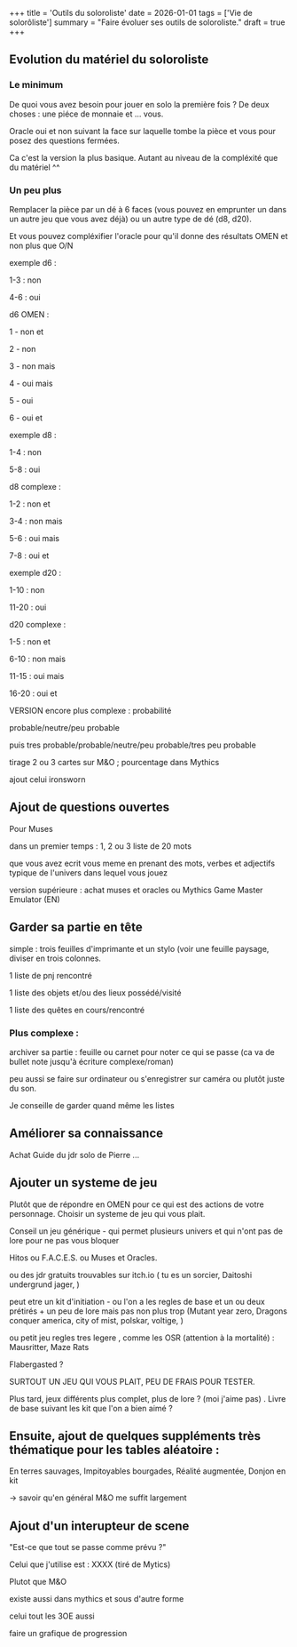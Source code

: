 +++
title = 'Outils du soloroliste'
date = 2026-01-01
tags = ['Vie de solorôliste']
summary = "Faire évoluer ses outils de soloroliste."
draft = true
+++

## Evolution du matériel du soloroliste

### Le minimum

De quoi vous avez besoin pour jouer en solo la première fois ? De deux choses : une piéce de monnaie et ... vous. 

Oracle oui et non suivant la face sur laquelle tombe la pièce et vous pour posez des questions fermées.

Ca c'est la version la plus basique. Autant au niveau de la compléxité que du matériel ^^

### Un peu plus
Remplacer la pièce par un dé à 6 faces (vous pouvez en emprunter un dans un autre jeu que vous avez déjà) ou un autre type de dé (d8, d20).

Et vous pouvez compléxifier l'oracle pour qu'il donne des résultats OMEN et non plus que O/N

exemple d6 :

1-3 : non

4-6 : oui

d6 OMEN :

1 - non et

2 - non

3 - non mais

4 - oui mais

5 - oui

6 - oui et

exemple d8 :

1-4 : non

5-8 : oui

d8 complexe :

1-2 : non et

3-4 : non mais

5-6 : oui mais

7-8 : oui et

exemple d20 :

1-10 : non

11-20 : oui

d20 complexe :

1-5 : non et

6-10 : non mais

11-15 : oui mais

16-20 : oui et

VERSION encore plus complexe : probabilité

probable/neutre/peu probable

puis tres probable/probable/neutre/peu probable/tres peu probable

tirage 2 ou 3 cartes sur M&O ; pourcentage dans Mythics

ajout celui ironsworn


## Ajout de questions ouvertes
Pour Muses

dans un premier temps : 1, 2 ou 3 liste de 20 mots

que vous avez ecrit vous meme en prenant des mots, verbes et adjectifs typique de l'univers dans lequel vous jouez

version supérieure : achat muses et oracles ou Mythics Game Master Emulator (EN)

## Garder sa partie en tête
simple : trois feuilles d'imprimante et un stylo (voir une feuille paysage, diviser en trois colonnes.

1 liste de pnj rencontré

1 liste des objets et/ou des lieux possédé/visité

1 liste des quêtes en cours/rencontré

### Plus complexe :

archiver sa partie : feuille ou carnet pour noter ce qui se passe (ca va de bullet note jusqu'à écriture complexe/roman)

peu aussi se faire sur ordinateur ou s'enregistrer sur caméra ou plutôt juste du son.

Je conseille de garder quand même les listes

## Améliorer sa connaissance
Achat Guide du jdr solo de Pierre ...

## Ajouter un systeme de jeu
Plutôt que de répondre en OMEN pour ce qui est des actions de votre personnage. Choisir un systeme de jeu qui vous plait.

Conseil un jeu générique - qui permet plusieurs univers et qui n'ont pas de lore pour ne pas vous bloquer

Hitos ou F.A.C.E.S. ou Muses et Oracles.

ou des jdr gratuits trouvables sur itch.io ( tu es un sorcier, Daitoshi undergrund jager, )

peut etre un kit d'initiation - ou l'on a les regles de base et un ou deux prétirés + un peu de lore mais pas non plus trop (Mutant year zero, Dragons conquer america, city of mist, polskar, voltige, )

ou petit jeu regles tres legere , comme les OSR (attention à la mortalité) : Mausritter, Maze Rats

Flabergasted ?

SURTOUT UN JEU QUI VOUS PLAIT, PEU DE FRAIS POUR TESTER.

Plus tard, jeux différents plus complet, plus de lore ? (moi j'aime pas) . Livre de base suivant les kit que l'on a bien aimé ?



## Ensuite, ajout de quelques suppléments très thématique pour les tables aléatoire :

En terres sauvages, Impitoyables bourgades, Réalité augmentée, Donjon en kit

-> savoir qu'en général M&O me suffit largement



## Ajout d'un interupteur de scene
"Est-ce que tout se passe comme prévu ?"

Celui que j'utilise est : XXXX (tiré de Mytics)

Plutot que M&O

existe aussi dans mythics et sous d'autre forme

celui tout les 3OE aussi


faire un grafique de progression